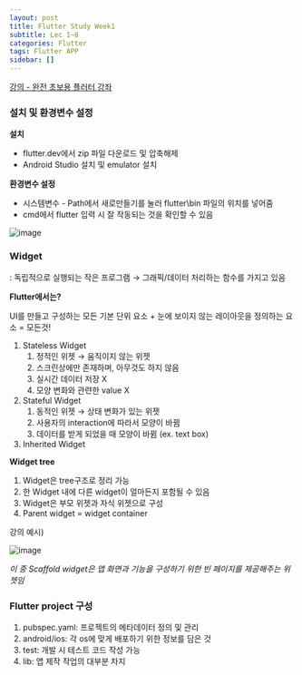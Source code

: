 ```yaml
---
layout: post
title: Flutter Study Week1
subtitle: Lec 1~8
categories: Flutter
tags: Flutter APP
sidebar: []
---
```




[강의 - 완전 초보용 플러터 강좌](https://www.youtube.com/watch?v=AdYRASHRKwE&list=PLQt_pzi-LLfpcRFhWMywTePfZ2aPapvyl)

### **설치 및 환경변수 설정**

**설치**

- flutter.dev에서 zip 파일 다운로드 및 압축해제
- Android Studio 설치 및 emulator 설치

**환경변수 설정**

- 시스템변수 - Path에서 새로만들기를 눌러 flutter\bin 파일의 위치를 넣어줌
- cmd에서 flutter 입력 시 잘 작동되는 것을 확인할 수 있음

![image](https://user-images.githubusercontent.com/71377968/144205773-8450e27a-a005-4fb6-8be6-c181c2a08343.png)

### Widget

: 독립적으로 실행되는 작은 프로그램 → 그래픽/데이터 처리하는 함수를 가지고 있음

**Flutter에서는?**

UI를 만들고 구성하는 모든 기본 단위 요소 + 눈에 보이지 않는 레이아웃을 정의하는 요소 = 모든것!

1. Stateless Widget
   1. 정적인 위젯 → 움직이지 않는 위젯
   2. 스크린상에만 존재하며, 아무것도 하지 않음
   3. 실시간 데이터 저장 X
   4. 모양 변화와 관련한 value X
2. Stateful Widget
   1. 동적인 위젯 → 상태 변화가 있는 위젯
   2. 사용자의 interaction에 따라서 모양이 바뀜
   3. 데이터를 받게 되었을 때 모양이 바뀜 (ex. text box)
3. Inherited Widget

**Widget tree**

1. Widget은 tree구조로 정리 가능
2. 한 Widget 내에 다른 widget이 얼마든지 포함될 수 있음
3. Widget은 부모 위젯과 자식 위젯으로 구성
4. Parent widget = widget container

강의 예시)

![image](https://user-images.githubusercontent.com/71377968/144205699-5c352623-86ca-4c48-87f1-dd30e2efacec.png)

*이 중 Scaffold widget은 앱 화면과 기능을 구성하기 위한 빈 페이지를 제공해주는 위젯임*

### Flutter project 구성

1. pubspec.yaml: 프로젝트의 메타데이터 정의 및 관리
2. android/ios: 각 os에 맞게 배포하기 위한 정보를 담은 것
3. test: 개발 시 테스트 코드 작성 가능
4. lib: 앱 제작 작업의 대부분 차지